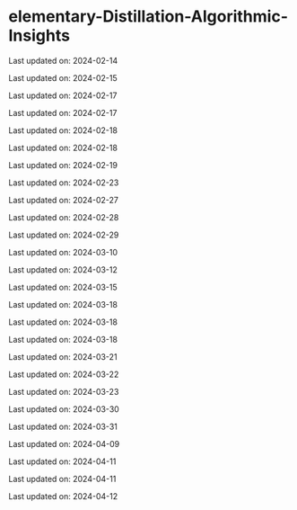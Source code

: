 # elementary-Distillation-Algorithmic-Insights


Last updated on: 2024-02-14

Last updated on: 2024-02-15

Last updated on: 2024-02-17

Last updated on: 2024-02-17

Last updated on: 2024-02-18

Last updated on: 2024-02-18

Last updated on: 2024-02-19

Last updated on: 2024-02-23

Last updated on: 2024-02-27

Last updated on: 2024-02-28

Last updated on: 2024-02-29

Last updated on: 2024-03-10

Last updated on: 2024-03-12

Last updated on: 2024-03-15

Last updated on: 2024-03-18

Last updated on: 2024-03-18

Last updated on: 2024-03-18

Last updated on: 2024-03-21

Last updated on: 2024-03-22

Last updated on: 2024-03-23

Last updated on: 2024-03-30

Last updated on: 2024-03-31

Last updated on: 2024-04-09

Last updated on: 2024-04-11

Last updated on: 2024-04-11

Last updated on: 2024-04-12